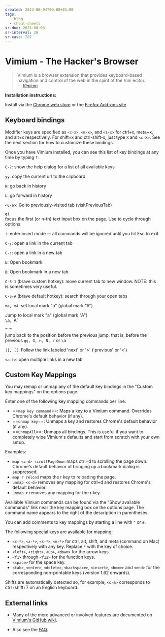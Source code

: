 ```yaml
---
created: 2023-06-04T00:00+03:00
tags:
  - blog
  - cheat-sheets
sr-due: 2025-08-03
sr-interval: 26
sr-ease: 287
---
```


# Vimium - The Hacker's Browser

> Vimium is a browser extension that provides keyboard-based navigation and
> control of the web in the spirit of the Vim editor.\
> — <cite>[Vimium](https://vimium.github.io/)</cite>

**Installation instructions:**

Install via the [Chrome web store](https://chrome.google.com/extensions/detail/dbepggeogbaibhgnhhndojpepiihcmeb) or the [Firefox Add-ons site](https://addons.mozilla.org/en-GB/firefox/addon/vimium-ff/).

## Keyboard bindings

Modifier keys are specified as `<c-x>`, `<m-x>`, and `<a-x>` for ctrl+x, meta+x, and alt+x
respectively. For shift+x and ctrl-shift-x, just type `X` and `<c-X>`. See the next section for how to
customize these bindings.

Once you have Vimium installed, you can see this list of key bindings at any time by typing `?`.

`C-?`:<wbr class="f"> show the help dialog for a list of all available keys

`yy`:<wbr class="f"> copy the current url to the clipboard
<!--SR:!2024-01-27,7,265-->

`H`:<wbr class="f"> go back in history

`L`:<wbr class="f"> go forward in history

`<C-6>`:<wbr class="f"> Go to previously-visited tab (visitPreviousTab)

`gi`
<br class="f">
focus the first (or n-th) text input box on the page. Use <tab> to cycle through
options.

`i`:<wbr class="f"> enter insert mode -- all commands will be ignored until you hit Esc to exit

`C-;`:<wbr class="f"> open a link in the current tab

`C-:`:<wbr class="f"> open a link in a new tab

`b`:<wbr class="f"> Open bookmark

`B`:<wbr class="f"> Open bookmark in a new tab

`C-S-1` (brave custom hotkey):<wbr class="f"> move current tab to new window. NOTE: this is sometimes very useful.

`C-S-A` (brave default hotkey):<wbr class="f"> search through your open tabs

`ma, mA`:<wbr class="f"> set local mark "a" (global mark "A")

Jump to local mark "a" (global mark "A")
<br class="f">
`\`a, \`A`

"\`\`"
<br class="f">
jump back to the position before the previous jump, that is, before the previous
`gg, G, n, N, /` or `\`a`

`]], [[`:<wbr class="f"> Follow the link labeled 'next' or '>' ('previous' or '<')

`<a-f>`:<wbr class="f"> open multiple links in a new tab

## Custom Key Mappings

You may remap or unmap any of the default key bindings in the "Custom key
mappings" on the options page.

Enter one of the following key mapping commands per line:

- ==`map key command`==: Maps a key to a Vimium command. Overrides Chrome's
  default behavior (if any).
- ==`unmap key`==: Unmaps a key and restores Chrome's default behavior (if any).
- ==`unmapAll`==: Unmaps all bindings. This is useful if you want to completely
  wipe Vimium's defaults and start from scratch with your own setup.

Examples:

- `map <c-d> scrollPageDown` maps ctrl+d to scrolling the page down. Chrome's
  default behavior of bringing up a bookmark dialog is suppressed.
- `map r reload` maps the r key to reloading the page.
- `unmap <c-d>` removes any mapping for ctrl+d and restores Chrome's default
  behavior.
- `unmap r` removes any mapping for the r key.

Available Vimium commands can be found via the "Show available commands" link
near the key mapping box on the options page. The command name appears to the
right of the description in parentheses.

You can add comments to key mappings by starting a line with `"` or `#`.

The following special keys are available for mapping:

- `<c-*>`, `<a-*>`, `<s-*>`, `<m-*>` for ctrl, alt, shift, and meta (command on
  Mac) respectively with any key. Replace `*` with the key of choice.
- `<left>`, `<right>`, `<up>`, `<down>` for the arrow keys.
- `<f1>` through `<f12>` for the function keys.
- `<space>` for the space key.
- `<tab>`, `<enter>`, `<delete>`, `<backspace>`, `<insert>`, `<home>` and
  `<end>` for the corresponding non-printable keys (version 1.62 onwards).

Shifts are automatically detected so, for example, `<c-&>` corresponds to
ctrl+shift+7 on an English keyboard.

## External links

- Many of the more advanced or involved features are documented on
  [Vimium's GitHub wiki](https://github.com/philc/vimium/wiki).

- Also see the [FAQ](https://github.com/philc/vimium/wiki/FAQ).

